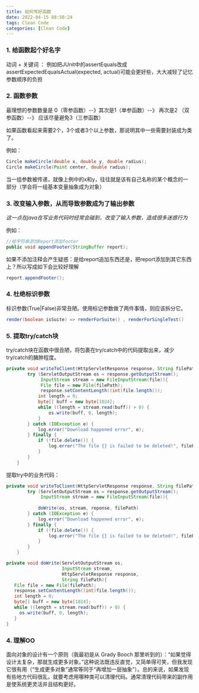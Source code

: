 ```yaml
---
title: 如何写好函数
date: 2022-04-15 08:50:24
tags: Clean Code
categories: [Clean Code]
---
```


### 1. 给函数起个好名字

动词 + 关键词 ： 例如把JUnit中的assertEquals改成 assertExpectedEqualsActual(expected, actual)可能会更好些，大大减轻了记忆参数顺序的负担

### 2. 函数参数

最理想的参数数量是 0（零参函数）--》其次是1（单参函数）--》 再次是2 （双参函数）--》 应该尽量避免3（三参函数）

如果函数看起来需要2个，3个或者3个以上参数，那说明其中一些需要封装成为类了。

例如：

```java
Circle makeCircle(double x, double y, double radius);
Circle makeCircle(Point center, double radius);
```

当一组参数被传递，就像上例中的x和y，往往就是该有自己名称的某个概念的一部分（学会将一组基本变量抽象成为对象）

### 3. 改变输入参数，从而导致参数成为了输出参数

*这一点在java在写业务代码时经常会碰到，改变了输入参数，造成很多迷惑行为*

例如：

```Java
//给字符串添加Report添加footer
public void appendFooter(StringBuffer report);
```
如果不添加注释会产生疑惑：是给report追加东西还是，把report添加到其它东西上？所以写成如下会比较好理解
```java
report.appendFooter();
```

### 4. 杜绝标识参数

标识参数(True|False)非常丑陋。使用标记参数做了两件事情，则应该拆分它。

```java
render(boolean isSuite) => renderForSuite() , renderForSingleTest()
```

### 5. 提取try/catch块

try/catch块在函数中很丑陋，将包裹在try/catch中的代码提取出来，减少try/catch的臃肿程度。

```java
private void writeToClient(HttpServletResponse response, String filePath) {
        try (ServletOutputStream os = response.getOutputStream();
             InputStream stream = new FileInputStream(file)){
             File file = new File(filePath);
             response.setContentLength((int)file.length());
            int length = 0;
            byte[] buff = new byte[1024];
            while ((length = stream.read(buff)) > 0) {
                os.write(buff, 0, length);
            }
        } catch (IOException e) {
            log.error("Download happened error", e);
        } finally {
            if (!file.delete()) {
                log.error("The file {} is failed to be deleted!", filePath);
            }
        }
    }
```

提取try中的业务代码：

```java
private void writeToClient(HttpServletResponse response, String filePath) {
        try (ServletOutputStream os = response.getOutputStream();
             InputStream stream = new FileInputStream(file)){
          
            doWrite(os, stream, reponse, filePath)
        } catch (IOException e) {
            log.error("Download happened error", e);
        } finally {
            if (!file.delete()) {
                log.error("The file {} is failed to be deleted!", filePath);
            }
        }
    }

private void doWrite(ServletOutputStream os, 
                     InputStream stream, 
                     HttpServletResponse response,
                     String filePath){
   File file = new File(filePath);
   response.setContentLength((int)file.length());
   int length = 0;
   byte[] buff = new byte[1024];
   while ((length = stream.read(buff)) > 0) {
     os.write(buff, 0, length);
   }
}
```

### 4. 理解OO

面向对象的设计有一个原则（我最初是从 Grady Booch 那里听到的）：“如果觉得设计太复杂，那就生成更多对象。”这种说法既违反直觉，又简单得可笑，但我发现它很有用（“生成更多对象”通常等同于“再增加一层抽象”）。总的来说，如果发现有些地方代码很乱，就要考虑用哪种类可以清理代码。通常清理代码带来的副作用是使系统更灵活并且结构更好。

